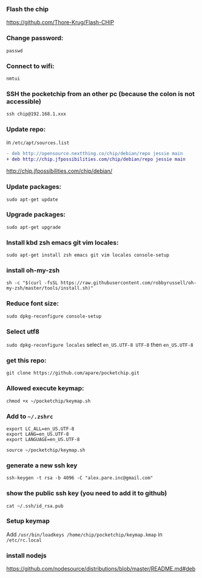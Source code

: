 ### Flash the chip
https://github.com/Thore-Krug/Flash-CHIP
### Change password:
`passwd`
### Connect to wifi:
`nmtui`
### SSH the pocketchip from an other pc (because the colon is not accessible)
`ssh chip@192.168.1.xxx`
### Update repo:
in `/etc/apt/sources.list`
```diff
- deb http://opensource.nextthing.co/chip/debian/repo jessie main
+ deb http://chip.jfpossibilities.com/chip/debian/repo jessie main
```
http://chip.jfpossibilities.com/chip/debian/
### Update packages:
`sudo apt-get update`
### Upgrade packages:
`sudo apt-get upgrade`
### Install kbd zsh emacs git vim locales:
`sudo apt-get install zsh emacs git vim locales console-setup`
### install oh-my-zsh
`sh -c "$(curl -fsSL https://raw.githubusercontent.com/robbyrussell/oh-my-zsh/master/tools/install.sh)"`
### Reduce font size:
`sudo dpkg-reconfigure console-setup`
### Select utf8
`sudo dpkg-reconfigure locales`
select `en_US.UTF-8 UTF-8` then `en_US.UTF-8`
### get this repo:
`git clone https://github.com/apare/pocketchip.git`
### Allowed execute keymap:
`chmod +x ~/pocketchip/keymap.sh`
### Add to `~/.zshrc`
```
export LC_ALL=en_US.UTF-8
export LANG=en_US.UTF-8
export LANGUAGE=en_US.UTF-8

source ~/pocketchip/keymap.sh
```

### generate a new ssh key
`ssh-keygen -t rsa -b 4096 -C "alex.pare.inc@gmail.com"`
### show the public ssh key (you need to add it to github)
`cat ~/.ssh/id_rsa.pub`
###  Setup keymap
Add `/usr/bin/loadkeys /home/chip/pocketchip/keymap.kmap` in `/etc/rc.local`
### install nodejs
https://github.com/nodesource/distributions/blob/master/README.md#deb
